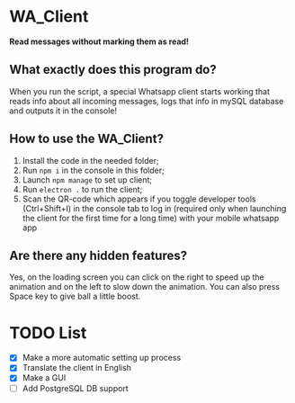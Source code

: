 # WA_Client
<b>Read messages without marking them as read!</b>
<h2>What exactly does this program do?</h2>
<p>When you run the script, a special Whatsapp client starts working that reads info about all incoming messages, logs that info in mySQL database and outputs it in the console!</p>
<h2>How to use the WA_Client?</h2>

 1. Install the code in the needed folder;
 2. Run `npm i` in the console in this folder;
 3. Launch `npm manage` to set up client;
 4. Run `electron .` to run the client;
 5. Scan the QR-code which appears if you toggle developer tools (Ctrl+Shift+I) in the console tab to log in (required only when launching the client for the first time for a long time) with your mobile whatsapp app

<h2>Are there any hidden features?</h2>
<p>Yes, on the loading screen you can click on the right to speed up the animation and on the left to slow down the animation. You can also press Space key to give ball a little boost.</p>
<h1>TODO List</h1>

 - [x] Make a more automatic setting up process
 - [x] Translate the client in English
 - [x] Make a GUI
 - [ ] Add PostgreSQL DB support